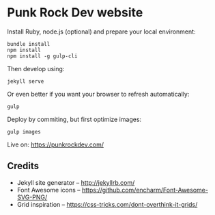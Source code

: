# Punk Rock Dev website

Install Ruby, node.js (optional) and prepare your local environment:

    bundle install
    npm install
    npm install -g gulp-cli

Then develop using:

    jekyll serve

Or even better if you want your browser to refresh automatically:

    gulp

Deploy by commiting, but first optimize images:

    gulp images

Live on: <https://punkrockdev.com/>

## Credits

- Jekyll site generator – <http://jekyllrb.com/>
- Font Awesome icons – <https://github.com/encharm/Font-Awesome-SVG-PNG/>
- Grid inspiration – <https://css-tricks.com/dont-overthink-it-grids/>
